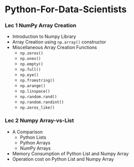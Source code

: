 # Python-For-Data-Scientists

### Lec 1 NumPy Array Creation

- Introduction to Numpy Library
- Array Creation using `np.array()` constructor
- Miscellaneous Array Creation Functions
    - `np.zeros()`
    - `np.ones()`
    - `np.empty()`
    - `np.full()`
    - `np.eye()`
    - `np.fromstring()`
    - `np.arange()`
    - `np.linspace()`
    - `np.random.rand()`
    - `np.random.randint()`
    - `np.zeros_like()`


### Lec 2 Numpy Array-vs-List

- A Comparison
    - Python Lists
    - Python Arrays
    - NumPy Arrays
- Memory Consumption of Python List and Numpy Array
- Operation cost on Python List and Numpy Array








